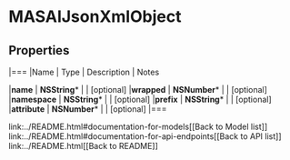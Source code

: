 # MASAIJsonXmlObject

## Properties
|===
|Name | Type | Description | Notes

|**name** | **NSString*** |  | [optional] 
|**wrapped** | **NSNumber*** |  | [optional] 
|**namespace** | **NSString*** |  | [optional] 
|**prefix** | **NSString*** |  | [optional] 
|**attribute** | **NSNumber*** |  | [optional] 
|===

link:../README.html#documentation-for-models[[Back to Model list]] link:../README.html#documentation-for-api-endpoints[[Back to API list]] link:../README.html[[Back to README]]


